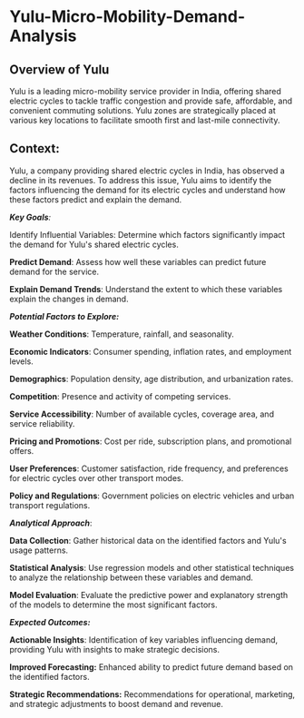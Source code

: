 # Yulu-Micro-Mobility-Demand-Analysis

## Overview of Yulu
Yulu is a leading micro-mobility service provider in India, offering shared electric cycles to tackle traffic congestion and provide safe, affordable, and convenient commuting solutions. Yulu zones are strategically placed at various key locations to facilitate smooth first and last-mile connectivity.

## Context:
Yulu, a company providing shared electric cycles in India, has observed a decline in its revenues. To address this issue, Yulu aims to identify the factors influencing the demand for its electric cycles and understand how these factors predict and explain the demand.

_**Key Goals**:_

Identify Influential Variables: Determine which factors significantly impact the demand for Yulu's shared electric cycles.

**Predict Demand**: Assess how well these variables can predict future demand for the service.

**Explain Demand Trends**: Understand the extent to which these variables explain the changes in demand.

_**Potential Factors to Explore:**_

**Weather Conditions**: Temperature, rainfall, and seasonality.

**Economic Indicators**: Consumer spending, inflation rates, and employment levels.

**Demographics**: Population density, age distribution, and urbanization rates.

**Competition**: Presence and activity of competing services.

**Service Accessibility**: Number of available cycles, coverage area, and service reliability.

**Pricing and Promotions**: Cost per ride, subscription plans, and promotional offers.

**User Preferences**: Customer satisfaction, ride frequency, and preferences for electric cycles over other transport modes.

**Policy and Regulations**: Government policies on electric vehicles and urban transport regulations.

_**Analytical Approach**_:

**Data Collection**: Gather historical data on the identified factors and Yulu's usage patterns.

**Statistical Analysis**: Use regression models and other statistical techniques to analyze the relationship between these variables and demand.

**Model Evaluation**: Evaluate the predictive power and explanatory strength of the models to determine the most significant factors.


_**Expected Outcomes:**_

**Actionable Insights**: Identification of key variables influencing demand, providing Yulu with insights to make strategic decisions.

**Improved Forecasting:** Enhanced ability to predict future demand based on the identified factors.

**Strategic Recommendations:** Recommendations for operational, marketing, and strategic adjustments to boost demand and revenue.
